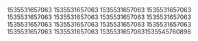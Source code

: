 1535531657063
1535531657063
1535531657063
1535531657063
1535531657063
1535531657063
1535531657063
1535531657063
1535531657063
1535531657063
1535531657063
1535531657063
1535531657063
1535531657063
15355316570631535545760898